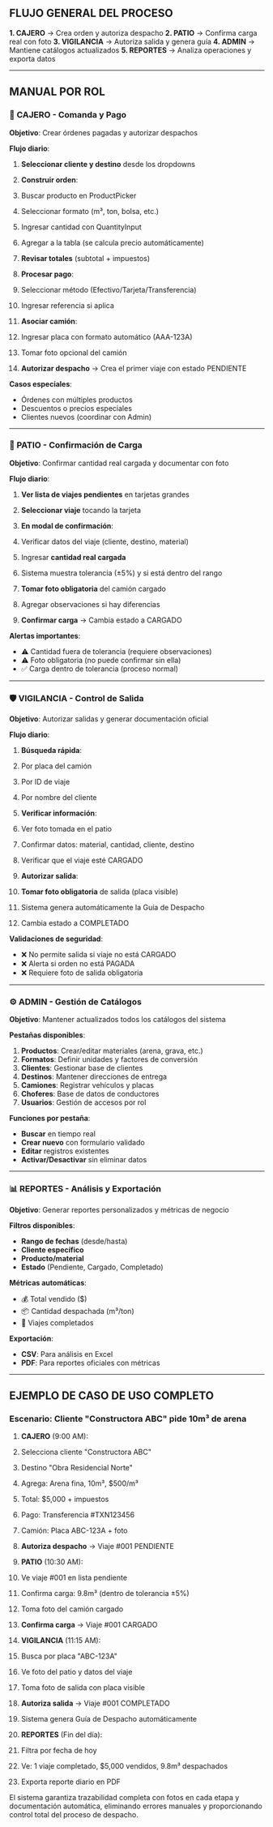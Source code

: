## **FLUJO GENERAL DEL PROCESO**

**1. CAJERO** → Crea orden y autoriza despacho
**2. PATIO** → Confirma carga real con foto
**3. VIGILANCIA** → Autoriza salida y genera guía
**4. ADMIN** → Mantiene catálogos actualizados
**5. REPORTES** → Analiza operaciones y exporta datos

---

## **MANUAL POR ROL**

### **🏪 CAJERO - Comanda y Pago**

**Objetivo**: Crear órdenes pagadas y autorizar despachos

**Flujo diario**:

1. **Seleccionar cliente y destino** desde los dropdowns
2. **Construir orden**:

1. Buscar producto en ProductPicker
2. Seleccionar formato (m³, ton, bolsa, etc.)
3. Ingresar cantidad con QuantityInput
4. Agregar a la tabla (se calcula precio automáticamente)



3. **Revisar totales** (subtotal + impuestos)
4. **Procesar pago**:

1. Seleccionar método (Efectivo/Tarjeta/Transferencia)
2. Ingresar referencia si aplica



5. **Asociar camión**:

1. Ingresar placa con formato automático (AAA-123A)
2. Tomar foto opcional del camión



6. **Autorizar despacho** → Crea el primer viaje con estado PENDIENTE


**Casos especiales**:

- Órdenes con múltiples productos
- Descuentos o precios especiales
- Clientes nuevos (coordinar con Admin)


---

### **🚛 PATIO - Confirmación de Carga**

**Objetivo**: Confirmar cantidad real cargada y documentar con foto

**Flujo diario**:

1. **Ver lista de viajes pendientes** en tarjetas grandes
2. **Seleccionar viaje** tocando la tarjeta
3. **En modal de confirmación**:

1. Verificar datos del viaje (cliente, destino, material)
2. Ingresar **cantidad real cargada**
3. Sistema muestra tolerancia (±5%) y si está dentro del rango
4. **Tomar foto obligatoria** del camión cargado
5. Agregar observaciones si hay diferencias



4. **Confirmar carga** → Cambia estado a CARGADO


**Alertas importantes**:

- ⚠️ Cantidad fuera de tolerancia (requiere observaciones)
- ⚠️ Foto obligatoria (no puede confirmar sin ella)
- ✅ Carga dentro de tolerancia (proceso normal)


---

### **🛡️ VIGILANCIA - Control de Salida**

**Objetivo**: Autorizar salidas y generar documentación oficial

**Flujo diario**:

1. **Búsqueda rápida**:

1. Por placa del camión
2. Por ID de viaje
3. Por nombre del cliente



2. **Verificar información**:

1. Ver foto tomada en el patio
2. Confirmar datos: material, cantidad, cliente, destino
3. Verificar que el viaje esté CARGADO



3. **Autorizar salida**:

1. **Tomar foto obligatoria** de salida (placa visible)
2. Sistema genera automáticamente la Guía de Despacho
3. Cambia estado a COMPLETADO





**Validaciones de seguridad**:

- ❌ No permite salida si viaje no está CARGADO
- ❌ Alerta si orden no está PAGADA
- ❌ Requiere foto de salida obligatoria


---

### **⚙️ ADMIN - Gestión de Catálogos**

**Objetivo**: Mantener actualizados todos los catálogos del sistema

**Pestañas disponibles**:

1. **Productos**: Crear/editar materiales (arena, grava, etc.)
2. **Formatos**: Definir unidades y factores de conversión
3. **Clientes**: Gestionar base de clientes
4. **Destinos**: Mantener direcciones de entrega
5. **Camiones**: Registrar vehículos y placas
6. **Choferes**: Base de datos de conductores
7. **Usuarios**: Gestión de accesos por rol


**Funciones por pestaña**:

- **Buscar** en tiempo real
- **Crear nuevo** con formulario validado
- **Editar** registros existentes
- **Activar/Desactivar** sin eliminar datos


---

### **📊 REPORTES - Análisis y Exportación**

**Objetivo**: Generar reportes personalizados y métricas de negocio

**Filtros disponibles**:

- **Rango de fechas** (desde/hasta)
- **Cliente específico**
- **Producto/material**
- **Estado** (Pendiente, Cargado, Completado)


**Métricas automáticas**:

- 💰 Total vendido ($)
- 📦 Cantidad despachada (m³/ton)
- 🚛 Viajes completados


**Exportación**:

- **CSV**: Para análisis en Excel
- **PDF**: Para reportes oficiales con métricas


---

## **EJEMPLO DE CASO DE USO COMPLETO**

### **Escenario**: Cliente "Constructora ABC" pide 10m³ de arena

1. **CAJERO** (9:00 AM):

1. Selecciona cliente "Constructora ABC"
2. Destino "Obra Residencial Norte"
3. Agrega: Arena fina, 10m³, $500/m³
4. Total: $5,000 + impuestos
5. Pago: Transferencia #TXN123456
6. Camión: Placa ABC-123A + foto
7. **Autoriza despacho** → Viaje #001 PENDIENTE



2. **PATIO** (10:30 AM):

1. Ve viaje #001 en lista pendiente
2. Confirma carga: 9.8m³ (dentro de tolerancia ±5%)
3. Toma foto del camión cargado
4. **Confirma carga** → Viaje #001 CARGADO



3. **VIGILANCIA** (11:15 AM):

1. Busca por placa "ABC-123A"
2. Ve foto del patio y datos del viaje
3. Toma foto de salida con placa visible
4. **Autoriza salida** → Viaje #001 COMPLETADO
5. Sistema genera Guía de Despacho automáticamente



4. **REPORTES** (Fin del día):

1. Filtra por fecha de hoy
2. Ve: 1 viaje completado, $5,000 vendidos, 9.8m³ despachados
3. Exporta reporte diario en PDF





El sistema garantiza trazabilidad completa con fotos en cada etapa y documentación automática, eliminando errores manuales y proporcionando control total del proceso de despacho.